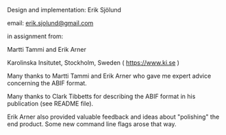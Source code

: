 Design and implementation: Erik Sjölund

email: erik.sjolund@gmail.com

in assignment from:

Martti Tammi and Erik Arner

Karolinska Insitutet, Stockholm, Sweden ( https://www.ki.se )

Many thanks to Martti Tammi and Erik Arner who gave me expert advice concerning
the ABIF format.

Many thanks to Clark Tibbetts for describing the ABIF format in his publication
(see README file).

Erik Arner also provided valuable feedback and ideas about "polishing" the end
product. Some new command line flags arose that way.
